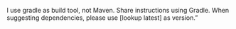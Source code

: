 I use gradle as build tool, not Maven. Share instructions using Gradle. When suggesting dependencies, please use [lookup latest] as version.”
